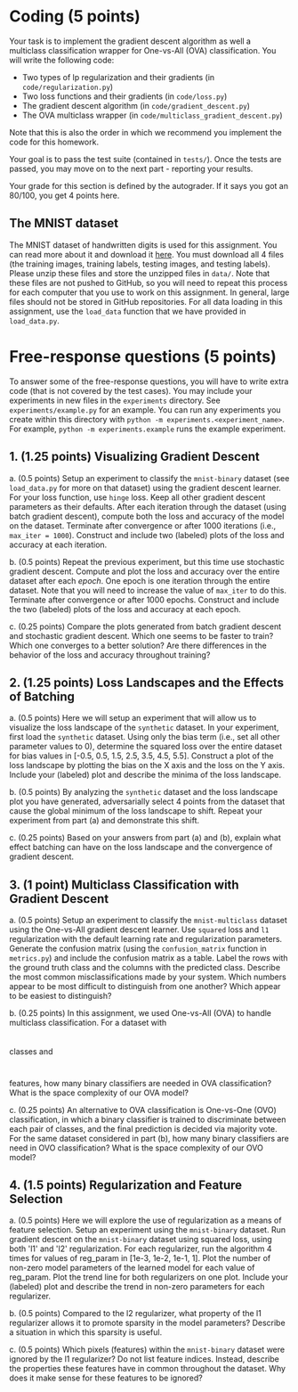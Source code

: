 # Coding (5 points)

Your task is to implement the gradient descent algorithm as well a multiclass classification wrapper for One-vs-All (OVA) classification. You will write the following code:

 - Two types of lp regularization and their gradients (in `code/regularization.py`)
 - Two loss functions and their gradients (in `code/loss.py`)
 - The gradient descent algorithm (in `code/gradient_descent.py`)
 - The OVA multiclass wrapper (in `code/multiclass_gradient_descent.py`)

Note that this is also the order in which we recommend you implement the code for this homework.

Your goal is to pass the test suite (contained in `tests/`). Once the tests are passed, you may move on to the next part - reporting your results.

Your grade for this section is defined by the autograder. If it says you got an 80/100, you get 4 points here.

## The MNIST dataset
The MNIST dataset of handwritten digits is used for this assignment. You can read more about it and download it [here](http://yann.lecun.com/exdb/mnist/). You must download all 4 files (the training images, training labels, testing images, and testing labels). Please unzip these files and store the unzipped files in `data/`. Note that these files are not pushed to GitHub, so you will need to repeat this process for each computer that you use to work on this assignment. In general, large files should not be stored in GitHub repositories. For all data loading in this assignment, use the `load_data` function that we have provided in `load_data.py`.

# Free-response questions (5 points)

To answer some of the free-response questions, you will have to write extra code (that is not covered by the test cases). You may include your experiments in new files in the `experiments` directory. See `experiments/example.py` for an example. You can run any experiments you create within this directory with `python -m experiments.<experiment_name>`. For example, `python -m experiments.example` runs the example experiment.

## 1. (1.25 points) Visualizing Gradient Descent

a. (0.5 points) Setup an experiment to classify the `mnist-binary` dataset (see `load_data.py` for more on that dataset) using the gradient descent learner. For your loss function, use `hinge` loss. Keep all other gradient descent parameters as their defaults. After each iteration through the dataset (using batch gradient descent), compute both the loss and accuracy of the model on the dataset. Terminate after convergence or after 1000 iterations (i.e., `max_iter = 1000`). Construct and include two (labeled) plots of the loss and accuracy at each iteration.

b. (0.5 points) Repeat the previous experiment, but this time use stochastic gradient descent. Compute and plot the loss and accuracy over the entire dataset after each *epoch*. One epoch is one iteration through the entire dataset. Note that you will need to increase the value of `max_iter` to do this. Terminate after convergence or after 1000 epochs. Construct and include the two (labeled) plots of the loss and accuracy at each epoch.

c. (0.25 points) Compare the plots generated from batch gradient descent and stochastic gradient descent. Which one seems to be faster to train? Which one converges to a better solution? Are there differences in the behavior of the loss and accuracy throughout training?

## 2. (1.25 points) Loss Landscapes and the Effects of Batching
a. (0.5 points) Here we will setup an experiment that will allow us to visualize the loss landscape of the `synthetic` dataset. In your experiment, first load the `synthetic` dataset. Using only the bias term (i.e., set all other parameter values to 0), determine the squared loss over the entire dataset for bias values in [-0.5, 0.5, 1.5, 2.5, 3.5, 4.5, 5.5]. Construct a plot of the loss landscape by plotting the bias on the X axis and the loss on the Y axis. Include your (labeled) plot and describe the minima of the loss landscape.

b. (0.5 points) By analyzing the `synthetic` dataset and the loss landscape plot you have generated, adversarially select 4 points from the dataset that cause the global minimum of the loss landscape to shift. Repeat your experiment from part (a) and demonstrate this shift.

c. (0.25 points) Based on your answers from part (a) and (b), explain what effect batching can have on the loss landscape and the convergence of gradient descent.

## 3. (1 point) Multiclass Classification with Gradient Descent
a. (0.5 points) Setup an experiment to classify the `mnist-multiclass` dataset using the One-vs-All gradient descent learner. Use `squared` loss and `l1` regularization with the default learning rate and regularization parameters. Generate the confusion matrix (using the `confusion_matrix` function in `metrics.py`) and include the confusion matrix as a table. Label the rows with the ground truth class and the columns with the predicted class. Describe the most common misclassifications made by your system. Which numbers appear to be most difficult to distinguish from one another? Which appear to be easiest to distinguish?

b. (0.25 points) In this assignment, we used One-vs-All (OVA) to handle multiclass classification. For a dataset with <p align="center"><img src="/tex/3e4369eb5baad82d2fe6ee7c7d5c9e4a.svg?invert_in_darkmode&sanitize=true" align=middle width=7.11380505pt height=7.0776222pt/></p> classes and <p align="center"><img src="/tex/aec0fdf22450895fa8dbf1f3f7a64d41.svg?invert_in_darkmode&sanitize=true" align=middle width=8.5559628pt height=11.4155283pt/></p> features, how many binary classifiers are needed in OVA classification? What is the space complexity of our OVA model?

c. (0.25 points) An alternative to OVA classification is One-vs-One (OVO) classification, in which a binary classifier is trained to discriminate between each pair of classes, and the final prediction is decided via majority vote. For the same dataset considered in part (b), how many binary classifiers are need in OVO classification? What is the space complexity of our OVO model?

## 4. (1.5 points) Regularization and Feature Selection
a. (0.5 points) Here we will explore the use of regularization as a means of feature selection. Setup an experiment using the `mnist-binary` dataset. Run gradient descent on the `mnist-binary` dataset using squared loss, using both 'l1' and 'l2' regularization. For each regularizer, run the algorithm 4 times for values of reg_param in [1e-3, 1e-2, 1e-1, 1]. Plot the number of non-zero model parameters of the learned model for each value of reg_param. Plot the trend line for both regularizers on one plot. Include your (labeled) plot and describe the trend in non-zero parameters for each regularizer.

b. (0.5 points) Compared to the l2 regularizer, what property of the l1 regularizer allows it to promote sparsity in the model parameters? Describe a situation in which this sparsity is useful.

c. (0.5 points) Which pixels (features) within the `mnist-binary` dataset were ignored by the l1 regularizer? Do not list feature indices. Instead, describe the properties these features have in common throughout the dataset. Why does it make sense for these features to be ignored?
